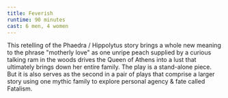 ```yaml
---
title: Feverish
runtime: 90 minutes
cast: 6 men, 4 women
---
```

This retelling of the Phaedra / Hippolytus story brings a whole new meaning to the phrase "motherly love" as one unripe peach supplied by a curious talking ram in the woods drives the Queen of Athens into a lust that ultimately brings down her entire family. The play is a stand-alone piece. But it is also serves as the second in a pair of plays that comprise a larger story using one mythic family to explore personal agency & fate called Fatalism.

